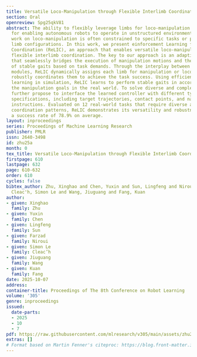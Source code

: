 ```yaml
---
title: Versatile Loco-Manipulation through Flexible Interlimb Coordination
section: Oral
openreview: Spg25qkV81
abstract: The ability to flexibly leverage limbs for loco-manipulation is essential
  for enabling autonomous robots to operate in unstructured environments. Yet, prior
  work on loco-manipulation is often constrained to specific tasks or predetermined
  limb configurations. In this work, we present einforcement Learning for Interlimb
  Coordination (ReLIC), an approach that enables versatile loco-manipulation through
  flexible interlimb coordination. The key to our approach is an adaptive controller
  that seamlessly bridges the execution of manipulation motions and the generation
  of stable gaits based on task demands. Through the interplay between two controller
  modules, ReLIC dynamically assigns each limb for manipulation or locomotion and
  robustly coordinates them to achieve the task success. Using efficient reinforcement
  learning in simulation, ReLIC learns to perform stable gaits in accordance with
  the manipulation goals in the real world. To solve diverse and complex tasks, we
  further propose to interface the learned controller with different types of task
  specifications, including target trajectories, contact points, and natural language
  instructions. Evaluated on 12 real-world tasks that require diverse and complex
  coordination patterns, ReLIC demonstrates its versatility and robustness by achieving
  a success rate of 78.9% on average.
layout: inproceedings
series: Proceedings of Machine Learning Research
publisher: PMLR
issn: 2640-3498
id: zhu25a
month: 0
tex_title: Versatile Loco-Manipulation through Flexible Interlimb Coordination
firstpage: 610
lastpage: 632
page: 610-632
order: 610
cycles: false
bibtex_author: Zhu, Xinghao and Chen, Yuxin and Sun, Lingfeng and Niroui, Farzad and
  Cleac'h, Simon Le and Wang, Jiuguang and Fang, Kuan
author:
- given: Xinghao
  family: Zhu
- given: Yuxin
  family: Chen
- given: Lingfeng
  family: Sun
- given: Farzad
  family: Niroui
- given: Simon Le
  family: Cleac’h
- given: Jiuguang
  family: Wang
- given: Kuan
  family: Fang
date: 2025-10-07
address:
container-title: Proceedings of The 8th Conference on Robot Learning
volume: '305'
genre: inproceedings
issued:
  date-parts:
  - 2025
  - 10
  - 7
pdf: https://raw.githubusercontent.com/mlresearch/v305/main/assets/zhu25a/zhu25a.pdf
extras: []
# Format based on Martin Fenner's citeproc: https://blog.front-matter.io/posts/citeproc-yaml-for-bibliographies/
---
```

